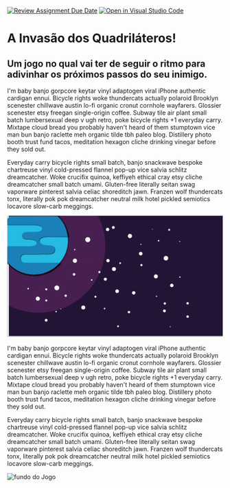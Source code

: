 [![Review Assignment Due Date](https://classroom.github.com/assets/deadline-readme-button-24ddc0f5d75046c5622901739e7c5dd533143b0c8e959d652212380cedb1ea36.svg)](https://classroom.github.com/a/cjPY6057)
[![Open in Visual Studio Code](https://classroom.github.com/assets/open-in-vscode-718a45dd9cf7e7f842a935f5ebbe5719a5e09af4491e668f4dbf3b35d5cca122.svg)](https://classroom.github.com/online_ide?assignment_repo_id=11255585&assignment_repo_type=AssignmentRepo)


# A Invasão dos Quadriláteros!

## Um jogo no qual vai ter de seguir o ritmo para adivinhar os próximos passos do seu inimigo.


I'm baby banjo gorpcore keytar vinyl adaptogen viral iPhone authentic cardigan ennui. Bicycle rights woke thundercats actually polaroid Brooklyn scenester chillwave austin lo-fi organic cronut cornhole wayfarers. Glossier scenester etsy freegan single-origin coffee. Subway tile air plant small batch lumbersexual deep v ugh retro, poke bicycle rights +1 everyday carry. Mixtape cloud bread you probably haven't heard of them stumptown vice man bun banjo raclette meh organic tilde tbh paleo blog. Distillery photo booth trust fund tacos, meditation hexagon cliche drinking vinegar before they sold out.

Everyday carry bicycle rights small batch, banjo snackwave bespoke chartreuse vinyl cold-pressed flannel pop-up vice salvia schlitz dreamcatcher. Woke crucifix quinoa, keffiyeh ethical cray etsy cliche dreamcatcher small batch umami. Gluten-free literally seitan swag vaporware pinterest salvia celiac shoreditch jawn. Franzen wolf thundercats tonx, literally pok pok dreamcatcher neutral milk hotel pickled semiotics locavore slow-carb meggings.

![fundo do Jogo](images/background.png)

I'm baby banjo gorpcore keytar vinyl adaptogen viral iPhone authentic cardigan ennui. Bicycle rights woke thundercats actually polaroid Brooklyn scenester chillwave austin lo-fi organic cronut cornhole wayfarers. Glossier scenester etsy freegan single-origin coffee. Subway tile air plant small batch lumbersexual deep v ugh retro, poke bicycle rights +1 everyday carry. Mixtape cloud bread you probably haven't heard of them stumptown vice man bun banjo raclette meh organic tilde tbh paleo blog. Distillery photo booth trust fund tacos, meditation hexagon cliche drinking vinegar before they sold out.

Everyday carry bicycle rights small batch, banjo snackwave bespoke chartreuse vinyl cold-pressed flannel pop-up vice salvia schlitz dreamcatcher. Woke crucifix quinoa, keffiyeh ethical cray etsy cliche dreamcatcher small batch umami. Gluten-free literally seitan swag vaporware pinterest salvia celiac shoreditch jawn. Franzen wolf thundercats tonx, literally pok pok dreamcatcher neutral milk hotel pickled semiotics locavore slow-carb meggings.

![fundo do Jogo](https://external-content.duckduckgo.com/iu/?u=https%3A%2F%2Ftse1.mm.bing.net%2Fth%3Fid%3DOIP.s5nG5VymI611okabA0UZ1QHaEj%26pid%3DApi&f=1&ipt=7b6dfc3f8f46d34bca702e326a2622dd3b9929e2d6061d66c2d713563108fac3&ipo=images)